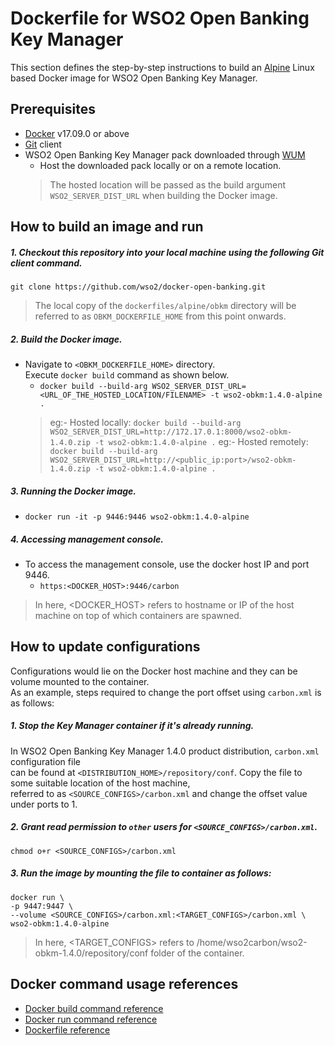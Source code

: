 # Dockerfile for WSO2 Open Banking Key Manager #
This section defines the step-by-step instructions to build an [Alpine](https://hub.docker.com/_/alpine/) Linux based Docker image for WSO2 Open Banking Key Manager.

## Prerequisites

* [Docker](https://www.docker.com/get-docker) v17.09.0 or above
* [Git](https://git-scm.com/book/en/v2/Getting-Started-Installing-Git) client
* WSO2 Open Banking Key Manager pack downloaded through [WUM](https://docs.wso2.com/display/OB140/Setting+Up+Servers)
    + Host the downloaded pack locally or on a remote location.
    > The hosted location will be passed as the build argument `WSO2_SERVER_DIST_URL` when building the Docker image. 

## How to build an image and run

##### 1. Checkout this repository into your local machine using the following Git client command.

```
git clone https://github.com/wso2/docker-open-banking.git
```

> The local copy of the `dockerfiles/alpine/obkm` directory will be referred to as `OBKM_DOCKERFILE_HOME` from this point onwards.

##### 2. Build the Docker image.

- Navigate to `<OBKM_DOCKERFILE_HOME>` directory. <br>
  Execute `docker build` command as shown below.
    + `docker build --build-arg WSO2_SERVER_DIST_URL=<URL_OF_THE_HOSTED_LOCATION/FILENAME> -t wso2-obkm:1.4.0-alpine .`
    > eg:- Hosted locally: `docker build --build-arg WSO2_SERVER_DIST_URL=http://172.17.0.1:8000/wso2-obkm-1.4.0.zip -t wso2-obkm:1.4.0-alpine .`
    > eg:- Hosted remotely: `docker build --build-arg WSO2_SERVER_DIST_URL=http://<public_ip:port>/wso2-obkm-1.4.0.zip -t wso2-obkm:1.4.0-alpine .`
    
##### 3. Running the Docker image.

- `docker run -it -p 9446:9446 wso2-obkm:1.4.0-alpine`

##### 4. Accessing management console.

- To access the management console, use the docker host IP and port 9446.
    + `https:<DOCKER_HOST>:9446/carbon`
    
> In here, <DOCKER_HOST> refers to hostname or IP of the host machine on top of which containers are spawned.

## How to update configurations

Configurations would lie on the Docker host machine and they can be volume mounted to the container. <br>
As an example, steps required to change the port offset using `carbon.xml` is as follows:

##### 1. Stop the Key Manager container if it's already running.

In WSO2 Open Banking Key Manager 1.4.0 product distribution, `carbon.xml` configuration file <br>
can be found at `<DISTRIBUTION_HOME>/repository/conf`. Copy the file to some suitable location of the host machine, <br>
referred to as `<SOURCE_CONFIGS>/carbon.xml` and change the offset value under ports to 1.

##### 2. Grant read permission to `other` users for `<SOURCE_CONFIGS>/carbon.xml`.

```
chmod o+r <SOURCE_CONFIGS>/carbon.xml
```

##### 3. Run the image by mounting the file to container as follows:

```
docker run \
-p 9447:9447 \
--volume <SOURCE_CONFIGS>/carbon.xml:<TARGET_CONFIGS>/carbon.xml \
wso2-obkm:1.4.0-alpine
```

> In here, <TARGET_CONFIGS> refers to /home/wso2carbon/wso2-obkm-1.4.0/repository/conf folder of the container.

## Docker command usage references

* [Docker build command reference](https://docs.docker.com/engine/reference/commandline/build/)
* [Docker run command reference](https://docs.docker.com/engine/reference/run/)
* [Dockerfile reference](https://docs.docker.com/engine/reference/builder/)
